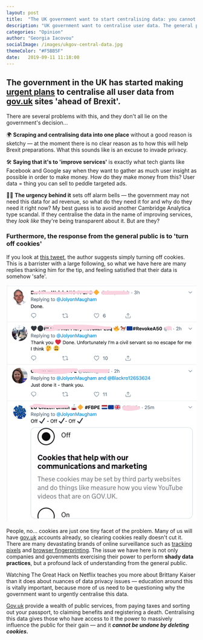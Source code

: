 ```yaml
---
layout: post
title:  "The UK government want to start centralising data: you cannot undo this by deleting cookies"
description: "UK government want to centralise user data. The general public think the solution is to clear cookies, this article explains why that is a problem"
categories: "Opinion"
author: "Georgia Iacovou"
socialImage: /images/ukgov-central-data.jpg
themeColor: "#F5BB5F"
date:   2019-09-11 11:18:00
---
```


## The government in the UK has started making [urgent plans](https://amp.theguardian.com/world/2019/sep/10/no-10-request-user-data-government-website-sparks-alarm?__twitter_impression=true) to centralise all user data from [gov.uk](http://gov.uk) sites 'ahead of Brexit'.

There are several problems with this, and they don't all lie on the government's decision...

🌍 **Scraping and centralising data into one place** without a good reason is sketchy — at the moment there is no clear reason as to how this will help Brexit preparations. What this sounds like is an excuse to invade privacy.

🛠 **Saying that it's to 'improve services'** is exactly what tech giants like Facebook and Google say when they want to gather as much user insight as possible in order to make money. How do they make money from this? User data = thing you can sell to peddle targeted ads.

🏃‍♀️ **The urgency behind it** sets off alarm bells — the government may not need this data for ad revenue, so what do they need it for and why do they need it right now? My best guess is to avoid another Cambridge Analytica type scandal. If they centralise the data in the name of improving services, they *look like* they're being transparent about it. But are they?

### Furthermore, the response from the general public is to 'turn off cookies'

If you look at [this tweet](https://twitter.com/jolyonmaugham/status/1171688683688402945?s=21), the author suggests simply turning off cookies. This is a barrister with a large following, so what we have here are many replies thanking him for the tip, and feeling satisfied that their data is somehow 'safe'.

![](/images/cookie-tweet-replies.png)

People, no... cookies are just one tiny facet of the problem. Many of us will have [gov.uk](http://gov.uk) accounts already, so clearing cookies really doesn't cut it. There are many devastating brands of online surveillance such as [tracking pixels](https://blog.metomic.io/main/2019/04/05/the-most-devastating-pixel-on-the-internet.html) and [browser fingerprinting](https://blog.metomic.io/main/2019/04/23/cookies-are-a-perfect-and-irresistible-distraction-from-other-bad-things.html). The issue we have here is not only companies and governments exercising their power to perform **shady data practices**, but a profound lack of understanding from the general public.

Watching The Great Hack on Netflix teaches you more about Brittany Kaiser than it does about nuances of data privacy issues — education around this is vitally important, because more of us need to be questioning why the government want to urgently centralise this data.

[Gov.uk](http://gov.uk) provide a wealth of public services, from paying taxes and sorting out your passport, to claiming benefits and registering a death. Centralising this data gives those who have access to it the power to massively influence the public for their gain — and it ***cannot be undone by deleting cookies.***